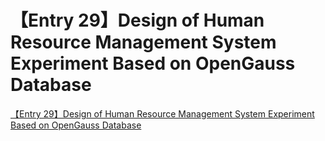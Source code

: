 # 【Entry 29】Design of Human Resource Management System Experiment Based on OpenGauss Database
[【Entry 29】Design of Human Resource Management System Experiment Based on OpenGauss Database](https://aiwithcloud.com/2022/09/16/%e3%80%90entry_29%e3%80%91design_of_human_resource_management_system_experiment_based_on_opengauss_database/)